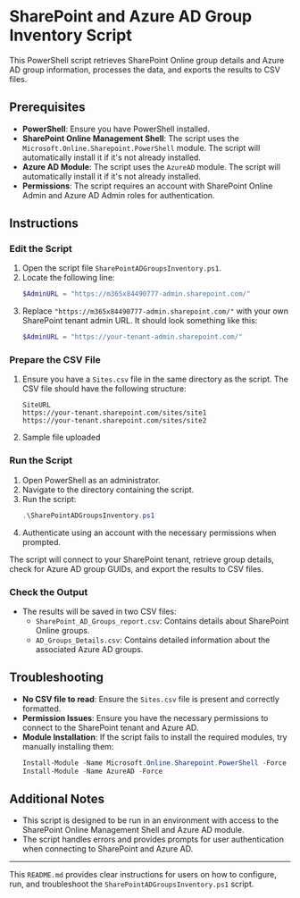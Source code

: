 # SharePoint and Azure AD Group Inventory Script

This PowerShell script retrieves SharePoint Online group details and Azure AD group information, processes the data, and exports the results to CSV files.

## Prerequisites

- **PowerShell**: Ensure you have PowerShell installed.
- **SharePoint Online Management Shell**: The script uses the `Microsoft.Online.Sharepoint.PowerShell` module. The script will automatically install it if it's not already installed.
- **Azure AD Module**: The script uses the `AzureAD` module. The script will automatically install it if it's not already installed.
- **Permissions**: The script requires an account with SharePoint Online Admin and Azure AD Admin roles for authentication.

## Instructions

### Edit the Script

1. Open the script file `SharePointADGroupsInventory.ps1`.
2. Locate the following line:
   ```powershell
   $AdminURL = "https://m365x84490777-admin.sharepoint.com/"
   ```
3. Replace `"https://m365x84490777-admin.sharepoint.com/"` with your own SharePoint tenant admin URL. It should look something like this:
   ```powershell
   $AdminURL = "https://your-tenant-admin.sharepoint.com/"
   ```

### Prepare the CSV File

1. Ensure you have a `Sites.csv` file in the same directory as the script. The CSV file should have the following structure:
   ```plaintext
   SiteURL
   https://your-tenant.sharepoint.com/sites/site1
   https://your-tenant.sharepoint.com/sites/site2
   ```
2. Sample file uploaded
   
### Run the Script

1. Open PowerShell as an administrator.
2. Navigate to the directory containing the script.
3. Run the script:
   ```powershell
   .\SharePointADGroupsInventory.ps1
   ```
4. Authenticate using an account with the necessary permissions when prompted.

The script will connect to your SharePoint tenant, retrieve group details, check for Azure AD group GUIDs, and export the results to CSV files.

### Check the Output

- The results will be saved in two CSV files:
  - `SharePoint_AD_Groups_report.csv`: Contains details about SharePoint Online groups.
  - `AD_Groups_Details.csv`: Contains detailed information about the associated Azure AD groups.

## Troubleshooting

- **No CSV file to read**: Ensure the `Sites.csv` file is present and correctly formatted.
- **Permission Issues**: Ensure you have the necessary permissions to connect to the SharePoint tenant and Azure AD.
- **Module Installation**: If the script fails to install the required modules, try manually installing them:
  ```powershell
  Install-Module -Name Microsoft.Online.Sharepoint.PowerShell -Force
  Install-Module -Name AzureAD -Force
  ```

## Additional Notes

- This script is designed to be run in an environment with access to the SharePoint Online Management Shell and Azure AD module.
- The script handles errors and provides prompts for user authentication when connecting to SharePoint and Azure AD.

---

This `README.md` provides clear instructions for users on how to configure, run, and troubleshoot the `SharePointADGroupsInventory.ps1` script.
